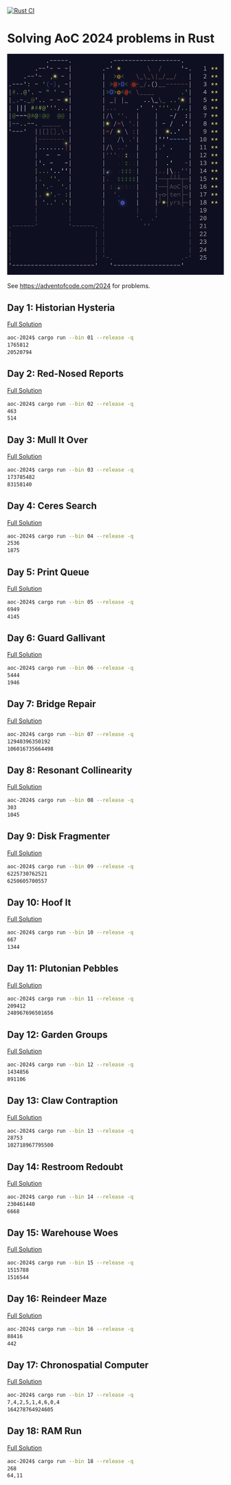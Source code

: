 [![Rust CI](https://github.com/DrearyLisper/aoc-2024/actions/workflows/rust.yml/badge.svg)](https://github.com/DrearyLisper/aoc-2024/actions/workflows/rust.yml)


# Solving AoC 2024 problems in Rust

![Logo](https://raw.githubusercontent.com/DrearyLisper/aoc-2024/main/images/logo.png)

See https://adventofcode.com/2024 for problems.

## Day 1: Historian Hysteria

[Full Solution](https://github.com/DrearyLisper/aoc-2024/tree/main/src/01/main.rs)

``` bash
aoc-2024$ cargo run --bin 01 --release -q
1765812
20520794
```

## Day 2: Red-Nosed Reports

[Full Solution](https://github.com/DrearyLisper/aoc-2024/tree/main/src/02/main.rs)

``` bash
aoc-2024$ cargo run --bin 02 --release -q
463
514
```

## Day 3: Mull It Over

[Full Solution](https://github.com/DrearyLisper/aoc-2024/tree/main/src/03/main.rs)

``` bash
aoc-2024$ cargo run --bin 03 --release -q
173785482
83158140
```

## Day 4: Ceres Search

[Full Solution](https://github.com/DrearyLisper/aoc-2024/tree/main/src/04/main.rs)

``` bash
aoc-2024$ cargo run --bin 04 --release -q
2536
1875
```

## Day 5: Print Queue
[Full Solution](https://github.com/DrearyLisper/aoc-2024/tree/main/src/05/main.rs)

``` bash
aoc-2024$ cargo run --bin 05 --release -q
6949
4145
```

## Day 6: Guard Gallivant
[Full Solution](https://github.com/DrearyLisper/aoc-2024/tree/main/src/06/main.rs)

``` bash
aoc-2024$ cargo run --bin 06 --release -q
5444
1946
```

## Day 7: Bridge Repair
[Full Solution](https://github.com/DrearyLisper/aoc-2024/tree/main/src/07/main.rs)

``` bash
aoc-2024$ cargo run --bin 07 --release -q
12940396350192
106016735664498
```

## Day 8: Resonant Collinearity
[Full Solution](https://github.com/DrearyLisper/aoc-2024/tree/main/src/08/main.rs)

``` bash
aoc-2024$ cargo run --bin 08 --release -q
303
1045
```

## Day 9: Disk Fragmenter
[Full Solution](https://github.com/DrearyLisper/aoc-2024/tree/main/src/09/main.rs)

``` bash
aoc-2024$ cargo run --bin 09 --release -q
6225730762521
6250605700557
```

## Day 10: Hoof It
[Full Solution](https://github.com/DrearyLisper/aoc-2024/tree/main/src/10/main.rs)

``` bash
aoc-2024$ cargo run --bin 10 --release -q
667
1344
```

## Day 11: Plutonian Pebbles
[Full Solution](https://github.com/DrearyLisper/aoc-2024/tree/main/src/11/main.rs)

``` bash
aoc-2024$ cargo run --bin 11 --release -q
209412
248967696501656
```

## Day 12: Garden Groups
[Full Solution](https://github.com/DrearyLisper/aoc-2024/tree/main/src/12/main.rs)

``` bash
aoc-2024$ cargo run --bin 12 --release -q
1434856
891106
```

## Day 13: Claw Contraption
[Full Solution](https://github.com/DrearyLisper/aoc-2024/tree/main/src/13/main.rs)

``` bash
aoc-2024$ cargo run --bin 13 --release -q
28753
102718967795500
```


## Day 14: Restroom Redoubt
[Full Solution](https://github.com/DrearyLisper/aoc-2024/tree/main/src/14/main.rs)

``` bash
aoc-2024$ cargo run --bin 14 --release -q
230461440
6668
```

## Day 15: Warehouse Woes
[Full Solution](https://github.com/DrearyLisper/aoc-2024/tree/main/src/15/main.rs)

``` bash
aoc-2024$ cargo run --bin 15 --release -q 
1515788
1516544
```

## Day 16: Reindeer Maze
[Full Solution](https://github.com/DrearyLisper/aoc-2024/tree/main/src/16/main.rs)

``` bash
aoc-2024$ cargo run --bin 16 --release -q 
88416
442
```

## Day 17: Chronospatial Computer
[Full Solution](https://github.com/DrearyLisper/aoc-2024/tree/main/src/17/main.rs)

``` bash
aoc-2024$ cargo run --bin 17 --release -q 
7,4,2,5,1,4,6,0,4
164278764924605
```

## Day 18: RAM Run
[Full Solution](https://github.com/DrearyLisper/aoc-2024/tree/main/src/18/main.rs)

``` bash
aoc-2024$ cargo run --bin 18 --release -q
268
64,11
```
